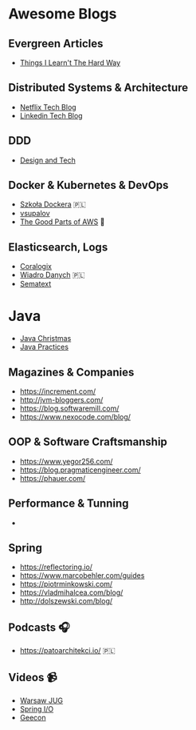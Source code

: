 # Awesome Blogs

## Evergreen Articles 
* [Things I Learn't The Hard Way](https://blog.juliobiason.me/thoughts/things-i-learnt-the-hard-way/)

## Distributed Systems & Architecture 
* [Netflix Tech Blog](https://netflixtechblog.com/@NetflixTechBlog)
* [Linkedin Tech Blog](https://engineering.linkedin.com/blog)

## DDD 
* [Design and Tech](https://medium.com/design-and-tech-co)

## Docker & Kubernetes & DevOps
* [Szkoła Dockera](http://szkoladockera.pl/) 🇵🇱
* [vsupalov](https://vsupalov.com/articles/)
* [The Good Parts of AWS](https://gumroad.com/l/aws-good-parts) 📕

## Elasticsearch, Logs 
* [Coralogix](https://coralogix.com/category/Log-analytics-blog/)
* [Wiadro Danych](https://wiadrodanych.pl/) 🇵🇱
* [Sematext](https://sematext.com/blog/)

# Java 
* [Java Christmas](https://java.christmas/)
* [Java Practices](http://www.javapractices.com/home/HomeAction.do)

## Magazines & Companies 
* https://increment.com/
* http://jvm-bloggers.com/
* https://blog.softwaremill.com/
* https://www.nexocode.com/blog/

## OOP & Software Craftsmanship 
* https://www.yegor256.com/
* https://blog.pragmaticengineer.com/
* https://phauer.com/

## Performance & Tunning 
* 

## Spring 
* https://reflectoring.io/ 
* https://www.marcobehler.com/guides
* https://piotrminkowski.com/
* https://vladmihalcea.com/blog/
* http://dolszewski.com/blog/

## Podcasts 🎧
* https://patoarchitekci.io/ 🇵🇱

## Videos 📹
* [Warsaw JUG](https://www.youtube.com/channel/UC2coGyxf5x_CzJ3l4F-N-Sw/videos)
* [Spring I/O](https://www.youtube.com/channel/UCLMPXsvSrhNPN3i9h-u8PYg) 
* [Geecon](https://www.youtube.com/channel/UCVnJYdr91EZW8YvtMrxB1bg/videos)
